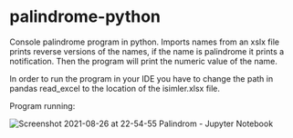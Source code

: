 # palindrome-python
Console palindrome program in python. Imports names from an xslx file prints reverse versions of the names, if the name is palindrome it prints a notification. Then the program will print the numeric value of the name.

In order to run the program in your IDE you have to change the path in pandas read_excel to the location of the isimler.xlsx file. 

Program running:

![Screenshot 2021-08-26 at 22-54-55 Palindrom - Jupyter Notebook](https://user-images.githubusercontent.com/46112568/131027644-d231f34a-81c3-40f0-8254-e4b211521b88.png)
